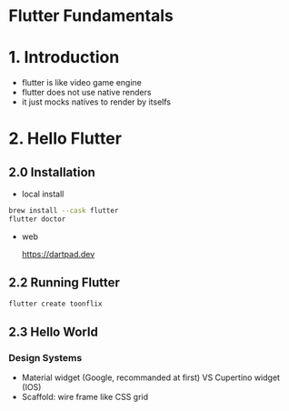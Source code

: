 # Flutter Fundamentals

# 1. Introduction

- flutter is like video game engine
- flutter does not use native renders
- it just mocks natives to render by itselfs

# 2. Hello Flutter

## 2.0 Installation

- local install

```sh
brew install --cask flutter
flutter doctor
```

- web

  https://dartpad.dev

## 2.2 Running Flutter

```sh
flutter create toonflix
```

## 2.3 Hello World

### Design Systems

- Material widget (Google, recommanded at first) VS Cupertino widget (IOS)
- Scaffold: wire frame like CSS grid
